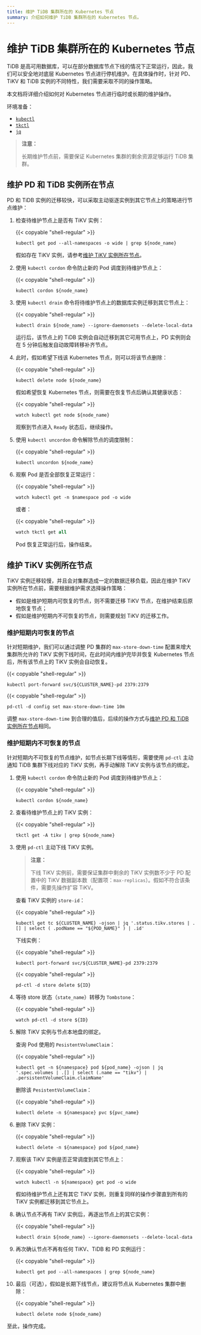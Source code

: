 ```yaml
---
title: 维护 TiDB 集群所在的 Kubernetes 节点
summary: 介绍如何维护 TiDB 集群所在的 Kubernetes 节点。
---
```


# 维护 TiDB 集群所在的 Kubernetes 节点

TiDB 是高可用数据库，可以在部分数据库节点下线的情况下正常运行，因此，我们可以安全地对底层 Kubernetes 节点进行停机维护。在具体操作时，针对 PD、TiKV 和 TiDB 实例的不同特性，我们需要采取不同的操作策略。

本文档将详细介绍如何对 Kubernetes 节点进行临时或长期的维护操作。

环境准备：

- [`kubectl`](https://kubernetes.io/docs/tasks/tools/install-kubectl/)
- [`tkctl`](use-tkctl.md)
- [`jq`](https://stedolan.github.io/jq/download/)

> **注意：**
>
> 长期维护节点前，需要保证 Kubernetes 集群的剩余资源足够运行 TiDB 集群。

## 维护 PD 和 TiDB 实例所在节点

PD 和 TiDB 实例的迁移较快，可以采取主动驱逐实例到其它节点上的策略进行节点维护：

1. 检查待维护节点上是否有 TiKV 实例：

    {{< copyable "shell-regular" >}}

    ```shell
    kubectl get pod --all-namespaces -o wide | grep ${node_name}
    ```

    假如存在 TiKV 实例，请参考[维护 TiKV 实例所在节点](#维护-tikv-实例所在节点)。

2. 使用 `kubectl cordon` 命令防止新的 Pod 调度到待维护节点上：

    {{< copyable "shell-regular" >}}

    ```shell
    kubectl cordon ${node_name}
    ```

3. 使用 `kubectl drain` 命令将待维护节点上的数据库实例迁移到其它节点上：

    {{< copyable "shell-regular" >}}

    ```shell
    kubectl drain ${node_name} --ignore-daemonsets --delete-local-data
    ```

    运行后，该节点上的 TiDB 实例会自动迁移到其它可用节点上，PD 实例则会在 5 分钟后触发自动故障转移补齐节点。

4. 此时，假如希望下线该 Kubernetes 节点，则可以将该节点删除：

    {{< copyable "shell-regular" >}}

    ```shell
    kubectl delete node ${node_name}
    ```

    假如希望恢复 Kubernetes 节点，则需要在恢复节点后确认其健康状态：

    {{< copyable "shell-regular" >}}

    ```shell
    watch kubectl get node ${node_name}
    ```

    观察到节点进入 `Ready` 状态后，继续操作。

5. 使用 `kubectl uncordon` 命令解除节点的调度限制：

    {{< copyable "shell-regular" >}}

    ```shell
    kubectl uncordon ${node_name}
    ```

6. 观察 Pod 是否全部恢复正常运行：

    {{< copyable "shell-regular" >}}

    ```shell
    watch kubectl get -n $namespace pod -o wide
    ```

    或者：

    {{< copyable "shell-regular" >}}

    ```sql
    watch tkctl get all
    ```

    Pod 恢复正常运行后，操作结束。

## 维护 TiKV 实例所在节点

TiKV 实例迁移较慢，并且会对集群造成一定的数据迁移负载，因此在维护 TiKV 实例所在节点前，需要根据维护需求选择操作策略：

- 假如是维护短期内可恢复的节点，则不需要迁移 TiKV 节点，在维护结束后原地恢复节点；
- 假如是维护短期内不可恢复的节点，则需要规划 TiKV 的迁移工作。

### 维护短期内可恢复的节点

针对短期维护，我们可以通过调整 PD 集群的 `max-store-down-time` 配置来增大集群所允许的 TiKV 实例下线时间，在此时间内维护完毕并恢复 Kubernetes 节点后，所有该节点上的 TiKV 实例会自动恢复。

{{< copyable "shell-regular" >}}

```shell
kubectl port-forward svc/${CLUSTER_NAME}-pd 2379:2379
```

{{< copyable "shell-regular" >}}

```shell
pd-ctl -d config set max-store-down-time 10m
```

调整 `max-store-down-time` 到合理的值后，后续的操作方式与[维护 PD 和 TiDB 实例所在节点](#维护-pd-和-tidb-实例所在节点)相同。

### 维护短期内不可恢复的节点

针对短期内不可恢复的节点维护，如节点长期下线等情形，需要使用 `pd-ctl` 主动通知 TiDB 集群下线对应的 TiKV 实例，再手动解除 TiKV 实例与该节点的绑定。

1. 使用 `kubectl cordon` 命令防止新的 Pod 调度到待维护节点上：

    {{< copyable "shell-regular" >}}

    ```shell
    kubectl cordon ${node_name}
    ```

2. 查看待维护节点上的 TiKV 实例：

    {{< copyable "shell-regular" >}}

    ```shell
    tkctl get -A tikv | grep ${node_name}
    ```

3. 使用 `pd-ctl` 主动下线 TiKV 实例。

    > **注意：**
    >
    > 下线 TiKV 实例前，需要保证集群中剩余的 TiKV 实例数不少于 PD 配置中的 TiKV 数据副本数（配置项：`max-replicas`）。假如不符合该条件，需要先操作扩容 TiKV。

    查看 TiKV 实例的 `store-id`：

    {{< copyable "shell-regular" >}}

    ```shell
    kubectl get tc ${CLUSTER_NAME} -ojson | jq '.status.tikv.stores | .[] | select ( .podName == "${POD_NAME}" ) | .id'
    ```

    下线实例：

    {{< copyable "shell-regular" >}}

    ```shell
    kubectl port-forward svc/${CLUSTER_NAME}-pd 2379:2379
    ```

    {{< copyable "shell-regular" >}}

    ```shell
    pd-ctl -d store delete ${ID}
    ```

4. 等待 store 状态（`state_name`）转移为 `Tombstone`：

    {{< copyable "shell-regular" >}}

    ```shell
    watch pd-ctl -d store ${ID}
    ```

5. 解除 TiKV 实例与节点本地盘的绑定。

    查询 Pod 使用的 `PesistentVolumeClaim`：

    {{< copyable "shell-regular" >}}

    ```shell
    kubectl get -n ${namespace} pod ${pod_name} -ojson | jq '.spec.volumes | .[] | select (.name == "tikv") | .persistentVolumeClaim.claimName'
    ```

    删除该 `PesistentVolumeClaim`：

    {{< copyable "shell-regular" >}}

    ```shell
    kubectl delete -n ${namespace} pvc ${pvc_name}
    ```

6. 删除 TiKV 实例：

    {{< copyable "shell-regular" >}}

    ```shell
    kubectl delete -n ${namespace} pod ${pod_name}
    ```

7. 观察该 TiKV 实例是否正常调度到其它节点上：

    {{< copyable "shell-regular" >}}

    ```shell
    watch kubectl -n ${namespace} get pod -o wide
    ```

    假如待维护节点上还有其它 TiKV 实例，则重复同样的操作步骤直到所有的 TiKV 实例都迁移到其它节点上。

8. 确认节点不再有 TiKV 实例后，再逐出节点上的其它实例：

    {{< copyable "shell-regular" >}}

    ```shell
    kubectl drain ${node_name} --ignore-daemonsets --delete-local-data
    ```

9. 再次确认节点不再有任何 TiKV、TiDB 和 PD 实例运行：

    {{< copyable "shell-regular" >}}

    ```shell
    kubectl get pod --all-namespaces | grep ${node_name}
    ```

10. 最后（可选），假如是长期下线节点，建议将节点从 Kubernetes 集群中删除：

    {{< copyable "shell-regular" >}}

    ```shell
    kubectl delete node ${node_name}
    ```

至此，操作完成。
